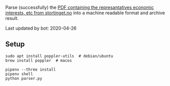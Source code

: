 Parse (successfully) the [PDF containing the represantatives economic interests, etc from stortinget.no](https://www.stortinget.no/no/Stortinget-og-demokratiet/Representantene/Okonomiske-interesser/) into a machine readable format and archive result.

Last updated by bot: 2020-04-26

## Setup
    sudo apt install poppler-utils  # debian/ubuntu
    brew install poppler  # macos

    pipenv --three install
    pipenv shell
    python parser.py
